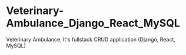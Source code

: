 # Veterinary-Ambulance_Django_React_MySQL
Veterinary Ambulance.  It's fullstack CRUD application (Django, React, MySQL)
